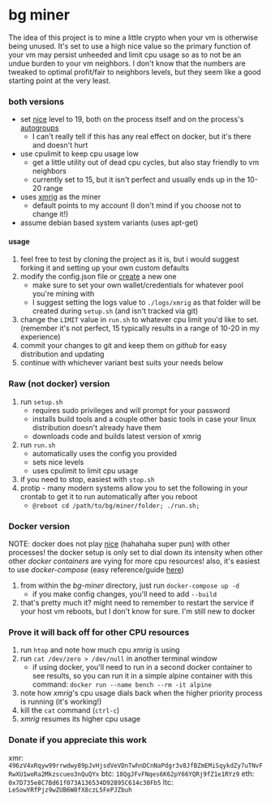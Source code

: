 # bg miner

The idea of this project is to mine a little crypto when your vm is otherwise being unused. It's set to use a high nice value so the primary function of your vm may persist unheeded and limit cpu usage so as to not be an undue burden to your vm neighbors. I don't know that the numbers are tweaked to optimal profit/fair to neighbors levels, but they seem like a good starting point at the very least.

### both versions

* set [nice](https://en.wikipedia.org/wiki/Nice_(Unix)) level to 19, both on the process itself and on the process's [autogroups](https://superuser.com/a/1151279)
	* I can't really tell if this has any real effect on docker, but it's there and doesn't hurt
* use cpulimit to keep cpu usage low
	* get a little utility out of dead cpu cycles, but also stay friendly to vm neighbors
	* currently set to 15, but it isn't perfect and usually ends up in the 10-20 range
* uses [xmrig](https://github.com/xmrig/xmrig) as the miner
	* default points to my account (I don't mind if you choose not to change it!)
* assume debian based system variants (uses apt-get)

#### usage

1. feel free to test by cloning the project as it is, but i would suggest forking it and setting up your own custom defaults
1. modify the config.json file or [create](https://config.xmrig.com/xmrig) a new one
	* make sure to set your own wallet/credentials for whatever pool you're mining with
	* I suggest setting the logs value to `./logs/xmrig` as that folder will be created during `setup.sh` (and isn't tracked via git)
1. change the `LIMIT` value in `run.sh` to whatever cpu limit you'd like to set. (remember it's not perfect, 15 typically results in a range of 10-20 in my experience)
1. commit your changes to git and keep them on *github* for easy distribution and updating
1. continue with whichever variant best suits your needs below

### Raw (not docker) version 

1. run `setup.sh`
	* requires sudo privileges and will prompt for your password
	* installs build tools and a couple other basic tools in case your linux distribution doesn't already have them
	* downloads code and builds latest version of xmrig
1. run `run.sh`
	* automatically uses the config you provided
	* sets nice levels
	* uses cpulimit to limit cpu usage
1. if you need to stop, easiest with `stop.sh`
1. protip - many modern systems allow you to set the following in your crontab to get it to run automatically after you reboot
	* `@reboot cd /path/to/bg/miner/folder; ./run.sh;`

### Docker version

NOTE: docker does not play [nice](https://en.wikipedia.org/wiki/Nice_(Unix)) (hahahaha super pun) with other processes! the docker setup is only set to dial down its intensity when other other *docker containers* are vying for more cpu resources! also, it's easiest to use *docker-compose* (easy reference/guide [here](https://markdowndemo.redeggproductions.com/permalink.php?perma=a6fe3a777cea529a24e0e738eb19c6e6))

1. from within the *bg-miner* directory, just run `docker-compose up -d`
	* if you make config changes, you'll need to add `--build`
1. that's pretty much it? might need to remember to restart the service if your host vm reboots, but I don't know for sure. I'm still new to docker

### Prove it will back off for other CPU resources

1. run `htop` and note how much cpu *xmrig* is using
1. run `cat /dev/zero > /dev/null` in another terminal window
	* if using docker, you'll need to run in a second docker container to see results, so you can run it in a simple alpine container with this command: `docker run --name bench --rm -it alpine`
1. note how *xmrig*'s cpu usage dials back when the higher priority process is running (it's working!)
1. kill the `cat` command (`ctrl-c`)
1. *xmrig* resumes its higher cpu usage

### Donate if you appreciate this work
xmr: `496zV4xRqyw99rrwdwy89pJvHjsdVeVDnTwhnDCnNaPdgr3v8JfBZmEMiSqykdZy7uTNvFRwXU1woRa2Mkzscueo3nQuQYx`
btc: `18QgJFvFNqes6K62pY66YQRj9fZ1e1RYz9`
eth: `0x7D735e8C7Bd61f073A136534D92895C614c30Fb5`
ltc: `LeSowYRfPjz9wZUB6W8fX8czL5FePJZbuh`
